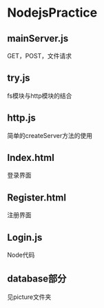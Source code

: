# NodejsPractice
## mainServer.js<br>
GET，POST，文件请求<br>
## try.js<br>
fs模块与http模块的结合
## http.js<br>
简单的createServer方法的使用
## Index.html<br>
登录界面<br>
## Register.html<br>
注册界面<br>
## Login.js<br>
Node代码
## database部分<br>
见picture文件夹

      
